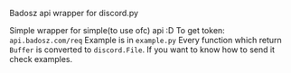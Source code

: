 Badosz api wrapper for discord.py


Simple wrapper for simple(to use ofc) api :D
To get token: `api.badosz.com/req`
Example is in `example.py`
Every function which return `Buffer` is converted to `discord.File`. If you want to know how to send it check examples.